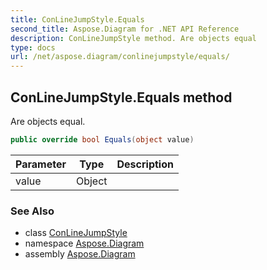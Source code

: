 ```yaml
---
title: ConLineJumpStyle.Equals
second_title: Aspose.Diagram for .NET API Reference
description: ConLineJumpStyle method. Are objects equal
type: docs
url: /net/aspose.diagram/conlinejumpstyle/equals/
---
```

## ConLineJumpStyle.Equals method

Are objects equal.

```csharp
public override bool Equals(object value)
```

| Parameter | Type | Description |
| --- | --- | --- |
| value | Object |  |

### See Also

* class [ConLineJumpStyle](../)
* namespace [Aspose.Diagram](../../conlinejumpstyle/)
* assembly [Aspose.Diagram](../../../)



